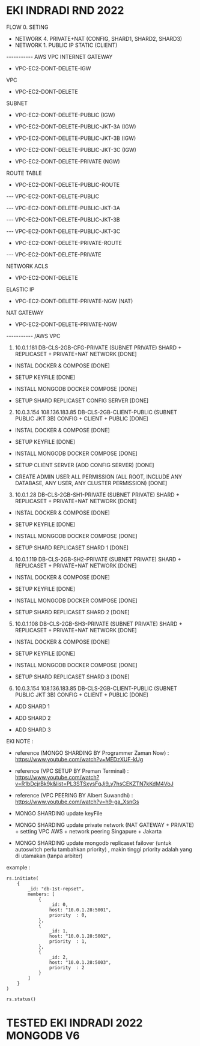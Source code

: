 # EKI INDRADI RND 2022

FLOW
0. SETING 
- NETWORK 4. PRIVATE+NAT (CONFIG, SHARD1, SHARD2, SHARD3)
- NETWORK 1. PUBLIC IP STATIC (CLIENT)

----------- AWS VPC
INTERNET GATEWAY 

- VPC-EC2-DONT-DELETE-IGW

VPC 

- VPC-EC2-DONT-DELETE 

SUBNET

- VPC-EC2-DONT-DELETE-PUBLIC (IGW)

- VPC-EC2-DONT-DELETE-PUBLIC-JKT-3A (IGW)

- VPC-EC2-DONT-DELETE-PUBLIC-JKT-3B (IGW)

- VPC-EC2-DONT-DELETE-PUBLIC-JKT-3C (IGW)

- VPC-EC2-DONT-DELETE-PRIVATE (NGW)


ROUTE TABLE

- VPC-EC2-DONT-DELETE-PUBLIC-ROUTE

--- VPC-EC2-DONT-DELETE-PUBLIC

--- VPC-EC2-DONT-DELETE-PUBLIC-JKT-3A

--- VPC-EC2-DONT-DELETE-PUBLIC-JKT-3B

--- VPC-EC2-DONT-DELETE-PUBLIC-JKT-3C

- VPC-EC2-DONT-DELETE-PRIVATE-ROUTE

--- VPC-EC2-DONT-DELETE-PRIVATE


NETWORK ACLS

- VPC-EC2-DONT-DELETE


ELASTIC IP

- VPC-EC2-DONT-DELETE-PRIVATE-NGW (NAT)


NAT GATEWAY

- VPC-EC2-DONT-DELETE-PRIVATE-NGW


----------- /AWS VPC

1. 10.0.1.181 DB-CLS-2GB-CFG-PRIVATE (SUBNET PRIVATE) SHARD + REPLICASET + PRIVATE+NAT NETWORK [DONE]

- INSTAL DOCKER & COMPOSE [DONE] 

- SETUP KEYFILE [DONE] 

- INSTALL MONGODB DOCKER COMPOSE [DONE]

- SETUP SHARD REPLICASET CONFIG SERVER [DONE] 


2. 10.0.3.154 108.136.183.85 DB-CLS-2GB-CLIENT-PUBLIC (SUBNET PUBLIC JKT 3B) CONFIG + CLIENT + PUBLIC [DONE]

- INSTAL DOCKER & COMPOSE [DONE] 

- SETUP KEYFILE [DONE] 

- INSTALL MONGODB DOCKER COMPOSE [DONE]

- SETUP CLIENT SERVER (ADD CONFIG SERVER) [DONE]

- CREATE ADMIN USER ALL PERMISSION (ALL ROOT, INCLUDE ANY DATABASE, ANY USER, ANY CLUSTER PERMISSION) [DONE] 


3. 10.0.1.28 DB-CLS-2GB-SH1-PRIVATE (SUBNET PRIVATE) SHARD + REPLICASET + PRIVATE+NAT NETWORK [DONE]

- INSTAL DOCKER & COMPOSE [DONE] 

- SETUP KEYFILE [DONE] 

- INSTALL MONGODB DOCKER COMPOSE [DONE]

- SETUP SHARD REPLICASET SHARD 1 [DONE] 


4. 10.0.1.119 DB-CLS-2GB-SH2-PRIVATE (SUBNET PRIVATE) SHARD + REPLICASET + PRIVATE+NAT NETWORK [DONE] 

- INSTAL DOCKER & COMPOSE [DONE] 

- SETUP KEYFILE [DONE] 

- INSTALL MONGODB DOCKER COMPOSE [DONE]

- SETUP SHARD REPLICASET SHARD 2 [DONE] 


5. 10.0.1.108 DB-CLS-2GB-SH3-PRIVATE (SUBNET PRIVATE) SHARD + REPLICASET + PRIVATE+NAT NETWORK [DONE] 

- INSTAL DOCKER & COMPOSE [DONE] 

- SETUP KEYFILE [DONE] 

- INSTALL MONGODB DOCKER COMPOSE [DONE]

- SETUP SHARD REPLICASET SHARD 3 [DONE] 


6. 10.0.3.154 108.136.183.85 DB-CLS-2GB-CLIENT-PUBLIC (SUBNET PUBLIC JKT 3B) CONFIG + CLIENT + PUBLIC [DONE] 

- ADD SHARD 1

- ADD SHARD 2

- ADD SHARD 3


EKI NOTE :

- reference (MONGO SHARDING BY Programmer Zaman Now) : https://www.youtube.com/watch?v=MEDzXUF-kUg 

- reference (VPC SETUP BY Preman Terminal) :  https://www.youtube.com/watch?v=R1bDcjrBk9k&list=PL3STSxysFgJi9_y7hsCEKZTN7kKdM4VoJ

- reference (VPC PEERING BY Albert Suwandhi) : https://www.youtube.com/watch?v=h9-ga_XsnGs 

- MONGO SHARDING update keyFile

- MONGO SHARDING update private network (NAT GATEWAY + PRIVATE) + setting VPC AWS + network peering Singapure + Jakarta

- MONGO SHARDING update mongodb replicaset failover (untuk autoswitch perlu tambahkan priority) , makin tinggi priority adalah yang di utamakan (tanpa arbiter)


example : 


```
rs.initiate(
    {
        _id: "db-1st-repset",
        members: [
            {
                _id: 0,
                host: "10.0.1.28:5001",
                priority  : 0, 
            },
            {
                _id: 1,
                host: "10.0.1.28:5002",
                priority  : 1,
            },
            {
                _id: 2,
                host: "10.0.1.28:5003",
                priority  : 2
            }
        ]
    }
)

rs.status()
```



# TESTED EKI INDRADI 2022 MONGODB V6
